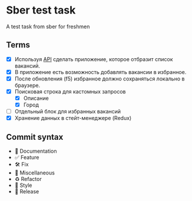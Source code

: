 # Sber test task

A test task from sber for freshmen

## Terms

- [X] Используя [API](https://jobs.github.com/api) сделать приложение, которое отбразит список вакансий.
- [X] В приложение есть возможность добавлять вакансии в избранное.
- [X] После обновления (f5) избранное должно сохраняться локально в браузере.
- [X] Поисковая строка для кастомных запросов
    - [X] Описание
    - [X] Город
- [ ] Отдельный блок для избранных вакансий
- [X] Хранение данных в стейт-менеджере (Redux)

## Commit syntax 

* :blue_book: Documentation
* :white_check_mark: Feature
* :hammer_and_wrench: Fix
* :corn: Miscellaneous
* :recycle: Refactor
* :art: Style
* :milky_way: Release
